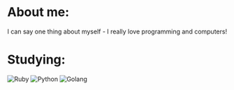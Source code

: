 # About me:
I can say one thing about myself - I really love programming and computers!
# Studying:
![Ruby](https://img.shields.io/badge/ruby-ff3333?style=flat&logo=ruby&logoColor=ffffff) ![Python](https://img.shields.io/badge/python-cc6600?style=flat&logo=python&logoColor=ffffff) ![Golang](https://img.shields.io/badge/golang-3670A0?style=flat&logo=go&logoColor=ffffff)

